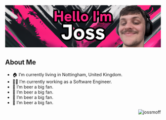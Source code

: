 # [![joss moffatt header](https://github.com/jossmoff/jossmoff/blob/main/assets/banner.png?raw=true)](https://joss.dev)

## About Me
- 🏠 I’m currently living in Nottingham, United Kingdom.
- 👨‍💻 I’m currently working as a Software Engineer.
- 🍺 I’m beer a big fan.
- 🍺 I’m beer a big fan.
- 🍺 I’m beer a big fan.
- 🍺 I’m beer a big fan.



<a href="#jossmoff-title">
  <img src="https://github-readme-stats.vercel.app/api?username=jossmoff&show_icons=true&theme=bear" alt="jossmoff" align="right" />
</a>
